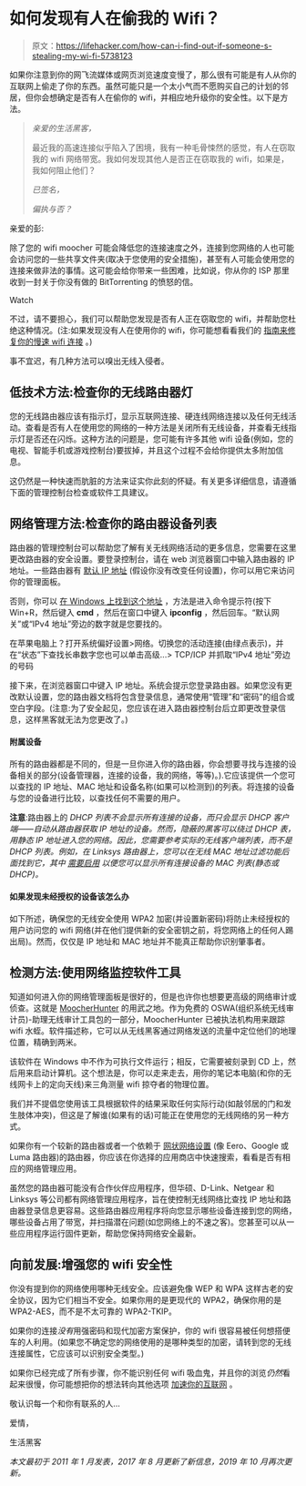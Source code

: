 # 如何发现有人在偷我的 Wifi？

> 原文：<https://lifehacker.com/how-can-i-find-out-if-someone-s-stealing-my-wi-fi-5738123>

如果你注意到你的网飞流媒体或网页浏览速度变慢了，那么很有可能是有人从你的互联网上偷走了你的东西。虽然可能只是一个太小气而不愿购买自己的计划的邻居，但你会想确定是否有人在偷你的 wifi，并相应地升级你的安全性。以下是方法。

> *亲爱的生活黑客，*
> 
> 最近我的高速连接似乎陷入了困境，我有一种毛骨悚然的感觉，有人在窃取我的 wifi 网络带宽。我如何发现其他人是否正在窃取我的 wifi，如果是，我如何阻止他们？
> 
> *已签名，*
> 
> *偏执与否？*

亲爱的彭:

除了您的 wifi moocher 可能会降低您的连接速度之外，连接到您网络的人也可能会访问您的一些共享文件夹(取决于您使用的安全措施)，甚至有人可能会使用您的连接来做非法的事情。这可能会给你带来一些困难，比如说，你从你的 ISP 那里收到一封关于你没有做的 BitTorrenting 的愤怒的信。

Watch

不过，请不要担心，我们可以帮助您发现是否有人正在窃取您的 wifi，并帮助您杜绝这种情况。(注:如果发现没有人在使用你的 wifi，你可能想看看我们的 [指南来修复你的慢速 wifi 连接](https://lifehacker.com/the-best-ways-to-boost-your-home-wifi-5931743) 。)

事不宜迟，有几种方法可以嗅出无线入侵者。

## **低技术方法:检查你的无线路由器灯**

您的无线路由器应该有指示灯，显示互联网连接、硬连线网络连接以及任何无线活动。查看是否有人在使用您的网络的一种方法是关闭所有无线设备，并查看无线指示灯是否还在闪烁。这种方法的问题是，您可能有许多其他 wifi 设备(例如，您的电视、智能手机或游戏控制台)要拔掉，并且这个过程不会给你提供太多附加信息。

这仍然是一种快速而肮脏的方法来证实你此刻的怀疑。有关更多详细信息，请遵循下面的管理控制台检查或软件工具建议。

## **网络管理方法:检查你的路由器设备列表**

路由器的管理控制台可以帮助您了解有关无线网络活动的更多信息，您需要在这里更改路由器的安全设置。要登录控制台，请在 web 浏览器窗口中输入路由器的 IP 地址。一些路由器有 [默认 IP 地址](https://www.digitaltrends.com/computing/how-to-find-your-routers-ip-and-admin/) (假设你没有改变任何设置)，你可以用它来访问你的管理面板。

否则，你可以 [在 Windows 上找到这个地址](https://lifehacker.com/how-to-find-your-local-and-external-ip-address-5833108) ，方法是进入命令提示符(按下 Win+R，然后键入 **cmd** ，然后在窗口中键入 **ipconfig** ，然后回车。“默认网关”或“IPv4 地址”旁边的数字就是您要找的。

在苹果电脑上？打开系统偏好设置>网络。切换您的活动连接(由绿点表示)，并在“状态”下查找长串数字您也可以单击高级...> TCP/ICP 并抓取“IPv4 地址”旁边的号码

接下来，在浏览器窗口中键入 IP 地址。系统会提示您登录路由器。如果您没有更改默认设置，您的路由器文档将包含登录信息，通常使用“管理”和“密码”的组合或空白字段。(注意:为了安全起见，您应该在进入路由器控制台后立即更改登录信息，这样黑客就无法为您更改了。)

#### **附属设备**

所有的路由器都是不同的，但是一旦你进入你的路由器，你会想要寻找与连接的设备相关的部分(设备管理器，连接的设备，我的网络，等等)。).它应该提供一个您可以查找的 IP 地址、MAC 地址和设备名称(如果可以检测到)的列表。将连接的设备与您的设备进行比较，以查找任何不需要的用户。

**注意**:路由器上的 *DHCP 列表不会显示所有连接的设备，而只会显示 DHCP 客户端——自动从路由器获取 IP 地址的设备。然而，隐蔽的黑客可以绕过 DHCP 表，用静态 IP 地址进入您的网络。因此，您需要参考实际的无线客户端列表，而不是 DHCP 列表。例如，在 Linksys 路由器上，您可以在无线 MAC 地址过滤功能后面找到它，其中* [*需要启用*](https://www.linksys.com/us/support-article/?articleNum=132635) *以便您可以显示所有连接设备的 MAC 列表(静态或 DHCP)。*

#### **如果发现未经授权的设备该怎么办**

如下所述，确保您的无线安全使用 WPA2 加密(并设置新密码)将防止未经授权的用户访问您的 wifi 网络(并在他们提供新的安全密钥之前，将您网络上的任何人踢出局)。然而，仅仅是 IP 地址和 MAC 地址并不能真正帮助你识别肇事者。

## **检测方法:使用网络监控软件工具**

知道如何进入你的网络管理面板是很好的，但是也许你也想要更高级的网络审计或侦查。这就是 [MoocherHunter](http://securitystartshere.org/page-software-moocherhunter.htm) 的用武之地。作为免费的 OSWA(组织系统无线审计员)-助理无线审计工具包的一部分，MoocherHunter 已被执法机构用来跟踪 wifi 水蛭。软件描述称，它可以从无线黑客通过网络发送的流量中定位他们的地理位置，精确到两米。

该软件在 Windows 中不作为可执行文件运行；相反，它需要被刻录到 CD 上，然后用来启动计算机。这个想法是，你可以走来走去，用你的笔记本电脑(和你的无线网卡上的定向天线)来三角测量 wifi 掠夺者的物理位置。

我们并不提倡您使用该工具根据软件的结果采取任何实际行动(如敲邻居的门和发生肢体冲突)，但这是了解谁(如果有的话)可能正在使用您的无线网络的另一种方式。

如果你有一个较新的路由器或者一个依赖于 [网状网络设置](https://lifehacker.com/what-is-mesh-networking-and-will-it-solve-my-wi-fi-prob-1789814700) (像 Eero、Google 或 Luma 路由器)的路由器，你应该在你选择的应用商店中快速搜索，看看是否有相应的网络管理应用。

虽然您的路由器可能没有合作伙伴应用程序，但华硕、D-Link、Netgear 和 Linksys 等公司都有网络管理应用程序，旨在使控制无线网络比查找 IP 地址和路由器登录信息更容易。这些路由器应用程序将向您显示哪些设备连接到您的网络，哪些设备占用了带宽，并扫描潜在问题(如您网络上的不速之客)。您甚至可以从一些应用程序运行固件更新，帮助您保持网络安全最新。

## **向前发展:增强您的 wifi 安全性**

你没有提到你的网络使用哪种无线安全。应该避免像 WEP 和 WPA 这样古老的安全协议，因为它们相当不安全。如果你用的是更现代的 WPA2，确保你用的是 WPA2-AES，而不是不太可靠的 WPA2-TKIP。

如果你的连接*没有*用强密码和现代加密方案保护，你的 wifi 很容易被任何想搭便车的人利用。(如果您不确定您的网络使用的是哪种类型的加密，请转到您的无线连接属性，它应该可以识别安全类型。)

如果你已经完成了所有步骤，你不能识别任何 wifi 吸血鬼，并且你的浏览*仍然*看起来很慢，你可能想把你的想法转向其他选项 [加速你的互联网](https://lifehacker.com/top-10-ways-to-deal-with-a-slow-internet-connection-514138634) 。

敬认识每一个和你有联系的人...

爱情，

生活黑客

*本文最初于 2011 年 1 月发表，2017 年 8 月更新了新信息，2019 年 10 月再次更新。*